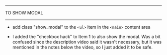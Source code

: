 ______________
TO SHOW MODAL
______________

- add class "show_modal" to the `<ul>` item in the `<main>` content area

- I added the "checkbox hack" to Item 1 to also show the modal. Was a
  bit confused since the description video said it wasn't necessary, but it was
  mentioned in the notes below the video, so I just added it to be safe.